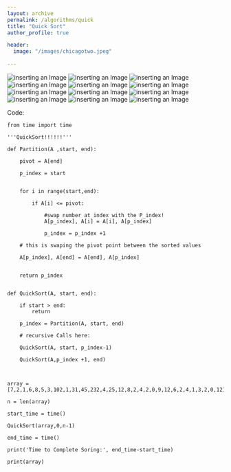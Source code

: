 ```yaml
---
layout: archive
permalink: /algorithms/quick
title: "Quick Sort"
author_profile: true

header:
  image: "/images/chicagotwo.jpeg"
  
---
```


![inserting an Image](/images/sorting/merge/Page1.jpg)
![inserting an Image](/images/sorting/merge/Page2.jpg)
![inserting an Image](/images/sorting/merge/Page3.jpg)
![inserting an Image](/images/sorting/merge/Page4.jpg)
![inserting an Image](/images/sorting/merge/Page5.jpg)
![inserting an Image](/images/sorting/merge/Page6.jpg)
![inserting an Image](/images/sorting/merge/Page7.jpg)
![inserting an Image](/images/sorting/merge/Page8.jpg)
![inserting an Image](/images/sorting/merge/Page9.jpg)
![inserting an Image](/images/sorting/merge/Page10.jpg)
![inserting an Image](/images/sorting/merge/Page11.jpg)
![inserting an Image](/images/sorting/merge/Page12.jpg)


Code:

    from time import time

    '''QuickSort!!!!!!'''

    def Partition(A ,start, end):
        
        pivot = A[end]
    
        p_index = start
        
        
        for i in range(start,end):
            
            if A[i] <= pivot:
                
                #swap number at index with the P_index!
                A[p_index], A[i] = A[i], A[p_index]
                
                p_index = p_index +1
                
        # this is swaping the pivot point between the sorted values
        
        A[p_index], A[end] = A[end], A[p_index]

        
        return p_index
        
            
    def QuickSort(A, start, end):
        
        if start > end:
            return
        
        p_index = Partition(A, start, end)
        
        # recursive Calls here:
            
        QuickSort(A, start, p_index-1)
        
        QuickSort(A,p_index +1, end)
        
        

    array = [7,2,1,6,8,5,3,102,1,31,45,232,4,25,12,8,2,4,2,0,9,12,6,2,4,1,3,2,0,12121,8,349,169,420,55,83,4,6,7,8,4,42,32,100,12,23,4,32,5,6,546,43,2,69,70,69]

    n = len(array)

    start_time = time()

    QuickSort(array,0,n-1)

    end_time = time()

    print('Time to Complete Soring:', end_time-start_time)

    print(array)


